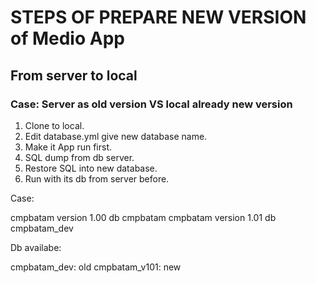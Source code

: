 # STEPS OF PREPARE NEW VERSION of Medio App

## From server to local

### Case: Server as old version VS local already new version

1. Clone to local.
2. Edit database.yml give new database name.
3. Make it App run first.
3. SQL dump from db server.
4. Restore SQL into new database.
5. Run with its db from server before.

Case: 

cmpbatam version 1.00 db cmpbatam
cmpbatam version 1.01 db cmpbatam_dev

Db availabe:

cmpbatam_dev: old
cmpbatam_v101: new
